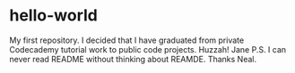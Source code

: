 # hello-world
My first repository.
I decided that I have graduated from private Codecademy tutorial work to public code projects.
Huzzah!
Jane
P.S. I can never read README without thinking about REAMDE. Thanks Neal.
